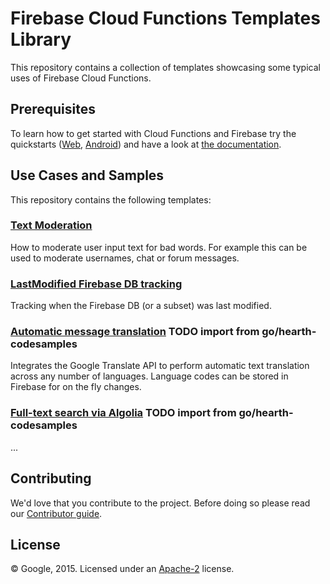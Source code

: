 # Firebase Cloud Functions Templates Library

This repository contains a collection of templates showcasing some typical uses of Firebase Cloud Functions.


## Prerequisites

To learn how to get started with Cloud Functions and Firebase try the quickstarts ([Web](https://devrel.git.corp.google.com/samples/firebase/quickstart/web/+/master/gcf/), [Android](https://devrel.git.corp.google.com/samples/firebase/quickstart/android/+/master/functions/)) and have a look at [the documentation](https://developers.google.com/firebase/docs/cloud-functions/setup).

## Use Cases and Samples

This repository contains the following templates:

### [Text Moderation](/text-moderation)

How to moderate user input text for bad words. For example this can be used to moderate usernames, chat or forum messages.

### [LastModified Firebase DB tracking](/lastmodified-tracking)

Tracking when the Firebase DB (or a subset) was last modified.

### [Automatic message translation](/message-translation) TODO import from go/hearth-codesamples

Integrates the Google Translate API to perform automatic text translation across any number of languages. Language codes can be stored in Firebase for on the fly changes.

### [Full-text search via Algolia](/fulltext-search) TODO import from go/hearth-codesamples

...



## Contributing

We'd love that you contribute to the project. Before doing so please read our [Contributor guide](CONTRIBUTING.md).


## License

© Google, 2015. Licensed under an [Apache-2](LICENSE) license.
